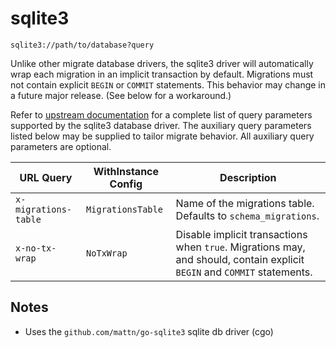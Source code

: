 # sqlite3

`sqlite3://path/to/database?query`

Unlike other migrate database drivers, the sqlite3 driver will automatically wrap each migration in an implicit transaction by default.  Migrations must not contain explicit `BEGIN` or `COMMIT` statements.  This behavior may change in a future major release.  (See below for a workaround.)

Refer to [upstream documentation](https://github.com/mattn/go-sqlite3/blob/master/README.md#connection-string) for a complete list of query parameters supported by the sqlite3 database driver.  The auxiliary query parameters listed below may be supplied to tailor migrate behavior.  All auxiliary query parameters are optional.

| URL Query  | WithInstance Config | Description |
|------------|---------------------|-------------|
| `x-migrations-table` | `MigrationsTable` | Name of the migrations table.  Defaults to `schema_migrations`. |
| `x-no-tx-wrap` | `NoTxWrap` | Disable implicit transactions when `true`.  Migrations may, and should, contain explicit `BEGIN` and `COMMIT` statements. |

## Notes

* Uses the `github.com/mattn/go-sqlite3` sqlite db driver (cgo)
